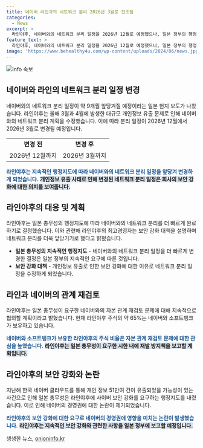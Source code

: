 ```yaml
---
title: 네이버 라인과의 네트워크 분리 2026년 3월로 전조됨
categories:
  - News
excerpt: >
  라인야후, 네이버와의 네트워크 분리 일정을 2026년 12월로 예정했으나, 일본 정부의 행정지도에 따라 2026년 3월까지 앞당기기로 했다. 이에 따라 네이버와의 자본 관계 재검토를 협의 중이며, 일본 정부로부터의 재발 방지책 보고도 예정되어 있다. 이는 지난해 한국 네이버 클라우드를 통해 개인 정보 유출 사건으로 인해 발생한 대규모 문제로, 라인야후에 사이버 보안 강화를 요구하는 행정지도가 두 차례 내려졌다는 배경이 있다.
feature_text: >
  라인야후, 네이버와의 네트워크 분리 일정을 2026년 12월로 예정했으나, 일본 정부의 행정지도에 따라 2026년 3월까지 앞당기기로 했다. 이에 따라 네이버와의 자본 관계 재검토를 협의 중이며, 일본 정부로부터의 재발 방지책 보고도 예정되어 있다. 이는 지난해 한국 네이버 클라우드를 통해 개인 정보 유출 사건으로 인해 발생한 대규모 문제로, 라인야후에 사이버 보안 강화를 요구하는 행정지도가 두 차례 내려졌다는 배경이 있다.
image: 'https://www.behealthy4u.com/wp-content/uploads/2024/06/news.jpg'
---
```


<p><img src="https://www.behealthy4u.com/wp-content/uploads/2024/06/news.jpg" alt="info 속보" /></p>

<h2 data-ke-size="size26">네이버와 라인의 네트워크 분리 일정 변경</h2>

<p data-ke-size="size16">네이버와의 네트워크 분리 일정이 약 9개월 앞당겨질 예정이라는 일본 현지 보도가 나왔습니다. 라인야후는 올해 3월과 4월에 발생한 대규모 개인정보 유출 문제로 인해 네이버와의 네트워크 분리 계획을 수정했습니다. 이에 따라 분리 일정이 2026년 12월에서 2026년 3월로 변경될 예정입니다.</p>

<table>
    <tr>
        <td style="text-align: center; height: 17px;"><b>변경 전</b></td>
        <td style="text-align: center; height: 17px;"><b>변경 후</b></td>
    </tr>
    <tr>
        <td style="text-align: center;">2026년 12월까지</td>
        <td style="text-align: center;">2026년 3월까지</td>
    </tr>
</table>

<p><b><span style="color: #1a5490;">라인야후는 지속적인 행정지도에 따라 네이버와의 네트워크 분리 일정을 앞당겨 변경하게 되었습니다.</span></b>
<b><span style="background-color: #21538527;">개인정보 유출 사태로 인해 변경된 네트워크 분리 일정은 회사의 보안 강화에 대한 의지를 보여줍니다.</span></b></p>

<h2 data-ke-size="size26">라인야후의 대응 및 계획</h2>

<p data-ke-size="size16">라인야후는 일본 총무성의 행정지도에 따라 네이버와의 네트워크 분리를 더 빠르게 완료하기로 결정했습니다. 이와 관련해 라인야후의 최고경영자는 보안 강화 대책을 설명하며 네트워크 분리를 더욱 앞당기기로 했다고 밝혔습니다.</p>

<ul>
    <li><b>일본 총무성의 지속적인 행정지도</b> - 네이버와의 네트워크 분리 일정을 더 빠르게 변경한 결정은 일본 정부의 지속적인 요구에 따른 것입니다.</li>
    <li><b>보안 강화 대책</b> - 개인정보 유출로 인한 보안 강화에 대한 이유로 네트워크 분리 일정을 수정하게 되었습니다.</li>
</ul>

<h2 data-ke-size="size26">라인과 네이버의 관계 재검토</h2>

<p data-ke-size="size16">라인야후는 일본 총무성이 요구한 네이버와의 자본 관계 재검토 문제에 대해 지속적으로 협의할 계획이라고 밝혔습니다. 현재 라인야후 주식의 약 65%는 네이버와 소프트뱅크가 보유하고 있습니다.</p>

<p><b><span style="color: #1a5490;">네이버와 소프트뱅크가 보유한 라인야후의 주식 비율은 자본 관계 재검토 문제에 대한 관심을 높였습니다.</span></b>
<b><span style="background-color: #21538527;">라인야후는 일본 총무성이 요구한 시한 내에 재발 방지책을 보고할 계획입니다.</span></b></p>

<h2 data-ke-size="size26">라인야후의 보안 강화와 논란</h2>

<p data-ke-size="size16">지난해 한국 네이버 클라우드를 통해 개인 정보 51만여 건이 유출되었을 가능성이 있는 사건으로 인해 일본 총무성은 라인야후에 사이버 보안 강화를 요구하는 행정지도를 내렸습니다. 이로 인해 네이버의 경영권에 대한 논란이 제기되었습니다.</p>

<p><b><span style="color: #1a5490;">라인야후의 보안 강화에 대한 요구로 네이버의 경영권에 영향을 미치는 논란이 발생했습니다.</span></b>
<b><span style="background-color: #21538527;">라인야후는 지속적인 보안 강화와 관련한 사항을 일본 정부에 보고할 예정입니다.</span></b></p>
생생한 뉴스, <a href="https://onioninfo.kr" rel="dofollow">onioninfo.kr</a>


